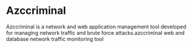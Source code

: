# Azccriminal
Azccriminal is a network and web application management tool developed for managing network traffic and brute force attacks.azccriminal web and database network traffic monitoring tool
